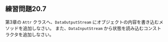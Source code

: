 ## 練習問題20.7

第3章の `Attr` クラスへ、`DataOutputStream` にオブジェクトの内容を書き込むメソッドを追加しなさい。
また、`DataInputStream` から状態を読み込むコンストラクタを追加しなさい。
